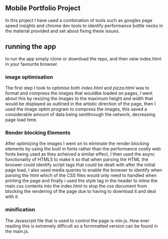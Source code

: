 ## Mobile Portfolio Project

In this project I have used a combination of tools such as googles page speed insights and chrome dev tools to identify performance bottle necks in the material provided and set about fixing these issues.

## running the app
to run the app simply clone or download the repo, and then veiw index.html in your favourite browser.


### image optimisation
The first step I took to optimise both *index.html* and *pizza.html* was to format and compress the images that wouldbe loaded on pages, I went about this by resizing the images to the maximum height and width that would be displayed as outlined in the artistic direction of the page, then I used the image optim program to compress the images, this saved a considerable amount of data being sentthrough the network, decreasing page load time.

### Render blocking Elements
After optimizing the images I went on to eliminate the render blocking elements by using the built in fonts rather than the performance costly web fonts being used as they acheived a similar effect, I then used the async functionality of HTML5 to make it so that when parsing the HTML the broswer could identify script tags that could be dealt with after the initial page load, I also used media queries to enable the browser to identify when parsing the html which of the CSS files would only need to handled when printing the page and finally i used the style tag in the header to inline the main.css contents into the index.html to stop the css document from blocking the rendering of the page due to having to download it and deal with it.

### minification
The Javascrpit file that is used to control the page is min.js. How ever reading this is extremely difficult so a formmatted version can be found in the main.js.

